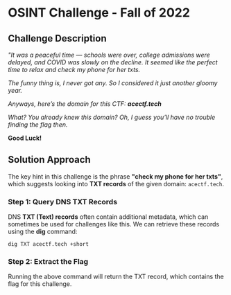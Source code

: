 # OSINT Challenge - Fall of 2022  

## Challenge Description  

*"It was a peaceful time — schools were over, college admissions were delayed, and COVID was slowly on the decline. It seemed like the perfect time to relax and check my phone for her txts.*  

*The funny thing is, I never got any. So I considered it just another gloomy year.*  

*Anyways, here’s the domain for this CTF: **acectf.tech***  

*What? You already knew this domain? Oh, I guess you’ll have no trouble finding the flag then.*  

**Good Luck!**  

## Solution Approach  

The key hint in this challenge is the phrase **"check my phone for her txts"**, which suggests looking into **TXT records** of the given domain: `acectf.tech`.  

### Step 1: Query DNS TXT Records  

DNS **TXT (Text) records** often contain additional metadata, which can sometimes be used for challenges like this. We can retrieve these records using the **dig** command:  


```dig TXT acectf.tech +short```

### Step 2: Extract the Flag
Running the above command will return the TXT record, which contains the flag for this challenge.
